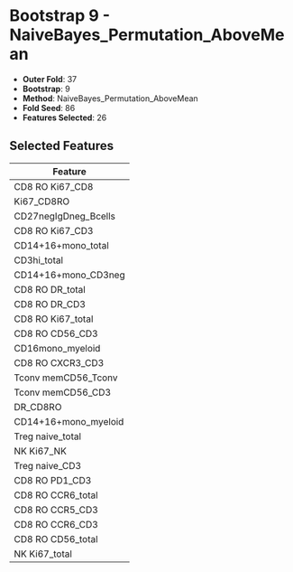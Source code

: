 # Bootstrap 9 - NaiveBayes_Permutation_AboveMean

- **Outer Fold**: 37
- **Bootstrap**: 9
- **Method**: NaiveBayes_Permutation_AboveMean
- **Fold Seed**: 86
- **Features Selected**: 26

## Selected Features

| Feature |
|---------|
| CD8 RO Ki67_CD8 |
| Ki67_CD8RO |
| CD27negIgDneg_Bcells |
| CD8  RO Ki67_CD3 |
| CD14+16+mono_total |
| CD3hi_total |
| CD14+16+mono_CD3neg |
| CD8 RO DR_total |
| CD8 RO DR_CD3 |
| CD8 RO Ki67_total |
| CD8 RO CD56_CD3 |
| CD16mono_myeloid |
| CD8 RO CXCR3_CD3 |
| Tconv memCD56_Tconv |
| Tconv memCD56_CD3 |
| DR_CD8RO |
| CD14+16+mono_myeloid |
| Treg naive_total |
| NK Ki67_NK |
| Treg naive_CD3 |
| CD8 RO PD1_CD3 |
| CD8 RO CCR6_total |
| CD8 RO CCR5_CD3 |
| CD8 RO CCR6_CD3 |
| CD8 RO CD56_total |
| NK Ki67_total |
